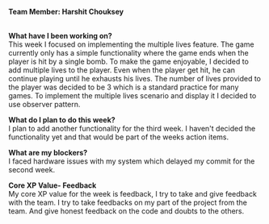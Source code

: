 <b>Team Member: Harshit Chouksey</b>

<br>
<b>What have I been working on? </b>
<br>
This week I focused on implementing the multiple lives feature. 
The game currently only has a simple functionality where the game ends when the player is hit by a single bomb.
To make the game enjoyable, I decided to add multiple lives to the player.
Even when the player get hit, he can continue playing until he exhausts his lives.
The number of lives provided to the player was decided to be 3 which is a standard practice for many games.
To implement the multiple lives scenario and display it I decided to use observer pattern.

<b>What do I plan to do this week? </b>
<br>
I plan to add another functionality for the third week. I haven't decided the functionality yet and that would be part of the weeks action items.


<b>What are my blockers? </b>
<br>
I faced hardware issues with my system which delayed my commit for the second week.


<b>Core XP Value- Feedback </b>
<br>
My core XP value for the week is feedback, I try to take and give feedback with the team.
I try to take feedbacks on my part of the project from the team. And give honest feedback on the code and doubts to the others.

